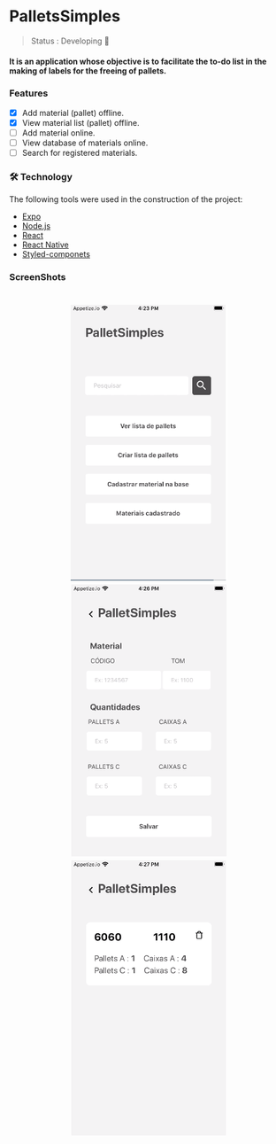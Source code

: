 # PalletsSimples

>Status : Developing 🚧

#### It is an application whose objective is to facilitate the to-do list in the making of labels for the freeing of pallets.

### Features
- [x] Add material (pallet) offline.
- [x] View material list (pallet) offline.
- [ ] Add material online.
- [ ] View database of materials online.
- [ ] Search for registered materials.

### 🛠 Technology

The following tools were used in the construction of the project:

- [Expo](https://expo.io/)
- [Node.js](https://nodejs.org/en/)
- [React](https://pt-br.reactjs.org/)
- [React Native](https://reactnative.dev/)
- [Styled-componets](https://styled-components.com/)

### ScreenShots
<h1 align="center">
  <img alt="Home" title="#Home" src="./assets/screenshots/home.png" />
  <img alt="Home" title="#Create List" src="./assets/screenshots/createList.png" />
  <img alt="Home" title="#See list" src="./assets/screenshots/seeList.png" />
 
  
</h1>

<!-- ### Create List Offline
<h1 align="center">
  <img alt="Home" title="#Create List" src="./assets/screenshots/createList.png" />
</h1>

### See List Offline
<h1 align="center">
  <img alt="Home" title="#See list" src="./assets/screenshots/seeList.png" />
</h1>

### Add materials in database Online and Offline
<h1 align="center">
  <img alt="Home" title="#Add Database" src="./assets/screenshots/cadDatabase.png" />
</h1>

### See database
<h1 align="center">
  <img alt="Home" title="#See Database" src="./assets/screenshots/seeDatabase.png" />
</h1> -->
